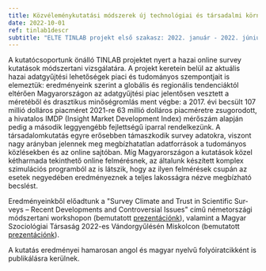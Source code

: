 ```yaml
---
title: Közvéleménykutatási módszerek új technológiai és társadalmi környezetben I.
date: 2022-10-01
ref: tinlab1descr
subtitle: "ELTE TINLAB projekt első szakasz: 2022. január - 2022. június"
---
```

A kutatócsoportunk önálló TINLAB projektet nyert a hazai online survey kutatások módszertani vizsgálatára. A projekt keretein belül az aktuális hazai adatgyűjtési lehetőségek piaci és tudományos szempontjait is elemeztük: eredményeink szerint a globális és regionális tendenciáktól eltérően Magyarországon az adatgyűjtési piac jelentősen vesztett a méretéből és drasztikus minőségromlás ment végbe: a 2017. évi becsült 107 millió dolláros piacméret 2021-re 63 millió dolláros piacméretre zsugorodott, a hivatalos IMDP (Insight Market Development Index) mérőszám alapján pedig a második leggyengébb fejlettségű iparral rendelkezünk. A társadalomkutatás egyre erősebben támaszkodik survey adatokra, viszont nagy arányban jelennek meg megbízhatatlan adatforrások a tudományos közlésekben és az online sajtóban. Míg Magyarországon a kutatások közel kétharmada tekinthető online felmérésnek, az általunk készített komplex szimulációs programból az is látszik, hogy az ilyen felmérések csupán az esetek negyedében eredményeznek a teljes lakosságra nézve megbízható becslést.

Eredményeinkből előadtunk a "Sur­­vey Cli­­ma­­te and Trust in Sci­en­­ti­­fic Sur­­veys – Re­­cent De­­ve­­lop­­ments and Con­­tro­­ver­­­si­al Is­­su­es" című németországi módszertani workshopon (bemutatott <a href="/pdfs/FELLNER_SZEITL_Prevalence_and_potential_bias_FINAL.pdf" target="_blank">prezentációnk</a>), valamint a Magyar Szociológiai Társaság 2022-es Vándorgyűlésén Miskolcon (bemutatott <a href="/pdfs/SMRB_MSZT_prez.pdf" target="_blank">prezentációnk</a>).

A kutatás eredményei hamarosan angol és magyar nyelvű folyóiratcikként is publikálásra kerülnek.